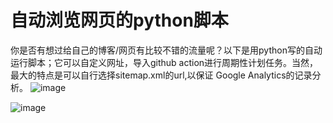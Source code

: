 # 自动浏览网页的python脚本

你是否有想过给自己的博客/网页有比较不错的流量呢？以下是用python写的自动运行脚本；它可以自定义网址，导入github action进行周期性计划任务。当然，最大的特点是可以自行选择sitemap.xml的url,以保证 Google Analytics的记录分析。
![image](https://user-images.githubusercontent.com/51069261/226630915-88246f15-d60f-4668-b149-036e35d70a79.png)


![image](https://user-images.githubusercontent.com/51069261/226631047-8847899a-aba1-485b-b4b7-81a1b90e9958.png)
